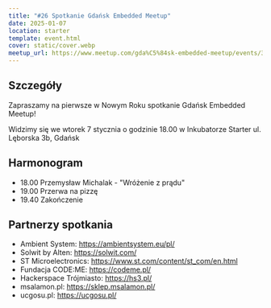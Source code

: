 ```yaml
---
title: "#26 Spotkanie Gdańsk Embedded Meetup"
date: 2025-01-07
location: starter
template: event.html
cover: static/cover.webp
meetup_url: https://www.meetup.com/gda%C5%84sk-embedded-meetup/events/305399247/
---
```

## Szczegóły
Zapraszamy na pierwsze w Nowym Roku spotkanie Gdańsk Embedded Meetup!

Widzimy się we wtorek 7 stycznia o godzinie 18.00 w Inkubatorze Starter ul. Lęborska 3b, Gdańsk

## Harmonogram
- 18.00 Przemysław Michalak - "Wróżenie z prądu"
- 19.00 Przerwa na pizzę
- 19.40 Zakończenie
## Partnerzy spotkania
- Ambient System: https://ambientsystem.eu/pl/
- Solwit by Alten: https://solwit.com/
- ST Microelectronics: https://www.st.com/content/st_com/en.html
- Fundacja CODE:ME: https://codeme.pl/
- Hackerspace Trójmiasto: https://hs3.pl/
- msalamon.pl: https://sklep.msalamon.pl/
- ucgosu.pl: https://ucgosu.pl/
